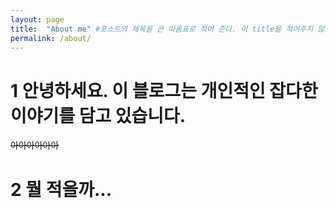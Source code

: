 ```yaml
---
layout: page
title:  "About me" #포스트의 제목을 큰 따옴표로 적어 준다. 이 title을 적어주지 않으면 .md 파일 이름으로 적어주었던 title 부분이 제목으로 업로드 된다.
permalink: /about/
---
```


# 1 안녕하세요. 이 블로그는 개인적인 잡다한 이야기를 담고 있습니다.

~~아아아아아아~~

# 2 뭘 적을까...
